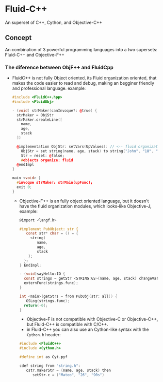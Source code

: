 # Fluid-C++
An superset of C++, Cython, and Objective-C++

## Concept
An combination of 3 powerful programming languages into a two supersets: Fluid-C++ and Objective-F++

### The diference between ObjF++ and FluidCpp
- FluidC++ is not fully Object oriented, its Fluid organization oriented, that makes the code easier to read and debug, making an begginer friendly and professional language. example:
  ```cpp
  #include <FluidC++.hpp>
  #include <FluidObj>

  - (void) strMaker(canInvoque?: @true) {
    strMaker = ObjStr
    strMaker.createLine([
      name,
      age,
      stack
    ])

    @implementation ObjStr: setVars(UpValues): // <-- fluid organization can use positional string as upValue(s), upFunc, upString, UpClass, DownValue(s), DownFunc, DownString
      ObjStr = set string(name, age, stack) to string("John", "18", "Rust");
      Str = reset: @false;
      #objects organize: fluid
    @endImpl
  }
  
  main <void> {
    #invoque strMaker: strMain(upFunc);
    exit 0;
  }
  ```

  - Objective-F++ is an fully object oriented language, but it doesn't have the fluid organization modules, which looks-like Objective-J, example:
    ```objective-c
    @import <langf.h>

    #implement PubObject: str {
       const str* char = () = {
         string(
            name,
            age,
            stack
        );
      };
    } EndImpl;

    - (void)sayHello:IO {
      const strings = getStr <STRING:GS>(name, age, stack) changeVar =(*"Miguel", "13", "Web");
      externFunc(strings.func);
    }
  
    int <main>(getStrs = from PubObj(str: all)) {
       GSLog(strings.func);
      return(-0);
    }
    ```
    - Objective-F is not compatible with Objective-C or Objective-C++, but Fluid-C++ is compatible with C/C++.
    - in Fluid-C++ you can also use an Cython-like syntax with the `Cython.h` header:
    ```cpp
    #include <FluidC++>
    #include <Cython.h>

    #define int as Cyt.pyf

    cdef string from "string.h":
       cstr.makerStr = (name, age, stack) then
          setStr.c = ("Mateo", "26", "90s")
    ```
